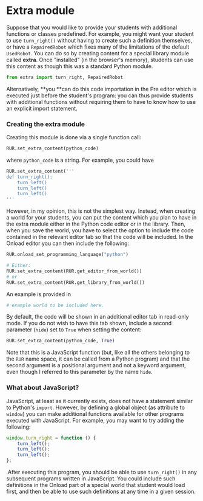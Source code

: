 # Extra module

Suppose that you would like to provide your students with additional functions or classes predefined. For example, you might want your student to use `turn_right()` without having to create such a definition themselves, or have a `RepairedRobot` which fixes many of the limitations of the default `UsedRobot`. You can do so by creating content for a special library module called **extra**. Once "installed" \(in the browser's memory\), students can use this content as though this was a standard Python module.

```py
from extra import turn_right, RepairedRobot
```

Alternatively, **you **can do this code importation in the Pre editor which is executed just before the student's program: you can thus provide students with additional functions without requiring them to have to know how to use an explicit import statement. 

### Creating the extra module

Creating this module is done via a single function call:

```py
RUR.set_extra_content(python_code)
```

where `python_code` is a string. For example, you could have

```py
RUR.set_extra_content('''
def turn_right():
    turn_left()
    turn_left()
    turn_left()
'''
```

However, in my opinion, this is not the simplest way. Instead, when creating a world for your students, you can put the content which you plan to have in the extra module either in the Python code editor or in the library.  Then, when you save the world, you have to select the option to include the code contained in the relevant editor tab so that the code will be included.  In the Onload editor you can then include the following:

```py
RUR.onload_set_programming_language("python")

# Either:
RUR.set_extra_content(RUR.get_editor_from_world())
# or
RUR.set_extra_content(RUR.get_library_from_world())
```

An example is provided in

```py
# example world to be included here.
```

By default, the code will be shown in an additional editor tab in read-only mode.  If you do not wish to have this tab shown, include a second parameter \(`hide`\) set to `True` when setting the content:

```py
RUR.set_extra_content(python_code, True)
```

Note that this is a JavaScript function \(but, like all the others belonging to the `RUR` name space, it can be called from a Python program\) and that the second argument is a positional argument and not a keyword argument, even though I referred to this parameter by the name `hide`.

### What about JavaScript?

JavaScript, at least as it currently exists, does not have a statement similar to Python's `import`.  However, by defining a global object \(as attribute to `window`\) you can make additional functions available for other programs executed with JavaScript.  For example, you may want to try adding the following:

```js
window.turn_right = function () {
    turn_left();
    turn_left();
    turn_left();
};
```

.After executing this program, you should be able to use `turn_right()` in any subsequent programs written in JavaScript.  You could include such definitions in the Onload part of a special world that student would load first, and then be able to use such definitions at any time in a given session.




